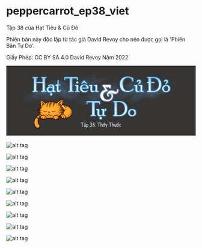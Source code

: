 # peppercarrot_ep38_viet
Tập 38 của Hạt Tiêu &amp; Củ Đỏ

Phiên bản này độc lập từ tác giả David Revoy cho nên được gọi là 'Phiên Bản Tự Do'.

Giấy Phép: CC BY SA 4.0 David Revoy Năm 2022

![alt tag](E38P00.png)

![alt tag](E38P01.png)

![alt tag](E38P02.png)

![alt tag](E38P03.png)

![alt tag](E38P04.png)

![alt tag](E38P05.png)

![alt tag](E38P06.png)

![alt tag](E38P07.png)

![alt tag](E38P08.png)

![alt tag](E38P09.png)
